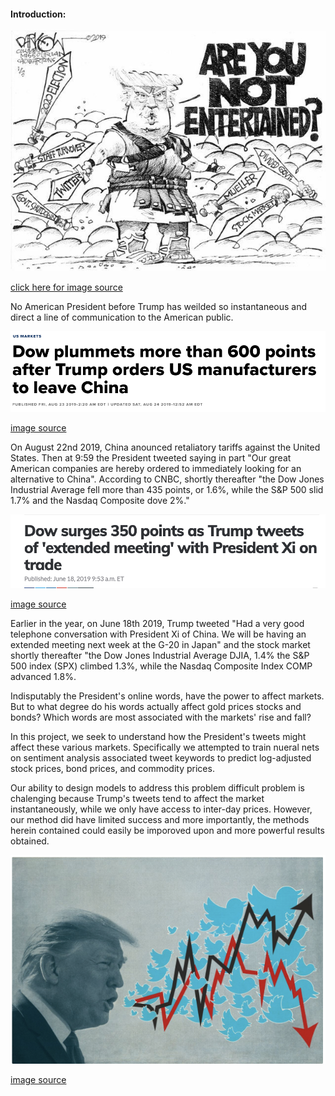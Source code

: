 
#### Introduction: 

 ![](stocks/Tent.jpg)
 
 [click here for image source](https://www.pinterest.com/pin/765049055427783076/)

No American President before Trump has weilded so instantaneous and direct a line of communication to the American public.

 ![](stocks/p3.png)
 
 [image source](https://www.cnbc.com/2019/08/23/trump-says-hes-ordering-american-companies-to-immediately-start-looking-for-an-alternative-to-china.html)

On August 22nd 2019, China anounced retaliatory tariffs against the United States. Then at 9:59 the President tweeted saying in part "Our great American companies are hereby ordered to immediately looking for an alternative to China". According to CNBC, shortly thereafter "the Dow Jones Industrial Average fell more than 435 points, or 1.6%, while the S&P 500 slid 1.7% and the Nasdaq Composite dove 2%."

 ![](stocks/p4.png)
 
[image source](https://www.marketwatch.com/story/dow-surges-350-points-as-trump-tweets-of-extended-meeting-with-president-xi-on-trade-2019-06-18)

Earlier in the year, on June 18th 2019, Trump tweeted "Had a very good telephone conversation with President Xi of China. We will be having an extended meeting next week at the G-20 in Japan" and the stock market shortly thereafter "the Dow Jones Industrial Average DJIA,  1.4% the S&P 500 index (SPX) climbed 1.3%, while the Nasdaq Composite Index COMP advanced 1.8%.

Indisputably the President's online words, have the power to affect markets. But to what degree do his words actually affect gold prices stocks and bonds? Which words are most associated with the markets' rise and fall?

In this project, we seek to understand how the President's tweets might affect these various markets. Specifically we attempted to train nueral nets on sentiment analysis associated tweet keywords to predict log-adjusted stock prices, bond prices, and commodity prices. 

Our ability to design models to address this problem difficult problem is chalenging because Trump's tweets tend to affect the market instantaneously, while we only have access to inter-day prices. However, our method did have limited success and more importantly, the methods herein contained could easily be imporoved upon and more powerful results obtained.


 ![](stocks/p1.png)
 
 [image source](https://www.barrons.com/articles/donald-trump-twitter-stock-market-51567803655)




